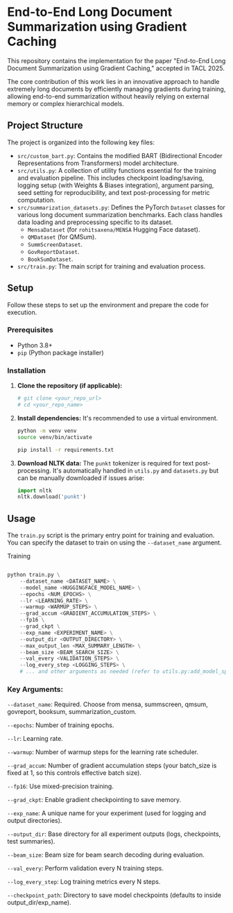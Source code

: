 # End-to-End Long Document Summarization using Gradient Caching

This repository contains the implementation for the paper "End-to-End Long Document Summarization using Gradient Caching," accepted in TACL 2025. 

The core contribution of this work lies in an innovative approach to handle extremely long documents by efficiently managing gradients during training, allowing end-to-end summarization without heavily relying on external memory or complex hierarchical models.

## Project Structure

The project is organized into the following key files:

* `src/custom_bart.py`: Contains the modified BART (Bidirectional Encoder Representations from Transformers) model architecture.
* `src/utils.py`: A collection of utility functions essential for the training and evaluation pipeline. This includes checkpoint loading/saving, logging setup (with Weights & Biases integration), argument parsing, seed setting for reproducibility, and text post-processing for metric computation.
* `src/summarization_datasets.py`: Defines the PyTorch `Dataset` classes for various long document summarization benchmarks. Each class handles data loading and preprocessing specific to its dataset.
    * `MensaDataset` (for `rohitsaxena/MENSA` Hugging Face dataset).
    * `QMDataset` (for QMSum).
    * `SummScreenDataset`.
    * `GovReportDataset`.
    * `BookSumDataset`.
* `src/train.py`: The main script for training and evaluation process. 

## Setup

Follow these steps to set up the environment and prepare the code for execution.

### Prerequisites

* Python 3.8+
* `pip` (Python package installer)

### Installation

1.  **Clone the repository (if applicable):**
    ```bash
    # git clone <your_repo_url>
    # cd <your_repo_name>
    ```

2.  **Install dependencies:**
    It's recommended to use a virtual environment.
    ```bash
    python -m venv venv
    source venv/bin/activate  
    
    pip install -r requirements.txt
    ```
    

3.  **Download NLTK data:**
    The `punkt` tokenizer is required for text post-processing. It's automatically handled in `utils.py` and `datasets.py` but can be manually downloaded if issues arise:
    ```python
    import nltk
    nltk.download('punkt')
    ```

## Usage

The `train.py` script is the primary entry point for training and evaluation. You can specify the dataset to train on using the `--dataset_name` argument.

Training
```python

python train.py \
    --dataset_name <DATASET_NAME> \
    --model_name <HUGGINGFACE_MODEL_NAME> \
    --epochs <NUM_EPOCHS> \
    --lr <LEARNING_RATE> \
    --warmup <WARMUP_STEPS> \
    --grad_accum <GRADIENT_ACCUMULATION_STEPS> \
    --fp16 \
    --grad_ckpt \
    --exp_name <EXPERIMENT_NAME> \
    --output_dir <OUTPUT_DIRECTORY> \
    --max_output_len <MAX_SUMMARY_LENGTH> \
    --beam_size <BEAM_SEARCH_SIZE> \
    --val_every <VALIDATION_STEPS> \
    --log_every_step <LOGGING_STEPS> \
    # ... and other arguments as needed (refer to utils.py:add_model_specific_args for full list)
```
### Key Arguments:

`--dataset_name`: Required. Choose from mensa, summscreen, qmsum, govreport, booksum, summarization_custom.

`--epochs`: Number of training epochs.

`--lr`: Learning rate.

`--warmup`: Number of warmup steps for the learning rate scheduler.

`--grad_accum`: Number of gradient accumulation steps (your batch_size is fixed at 1, so this controls effective batch size).

`--fp16`: Use mixed-precision training.

`--grad_ckpt`: Enable gradient checkpointing to save memory.

`--exp_name`: A unique name for your experiment (used for logging and output directories).

`--output_dir`: Base directory for all experiment outputs (logs, checkpoints, test summaries).

`--beam_size`: Beam size for beam search decoding during evaluation.

`--val_every`: Perform validation every N training steps.

`--log_every_step`: Log training metrics every N steps.

`--checkpoint_path`: Directory to save model checkpoints (defaults to inside output_dir/exp_name).

